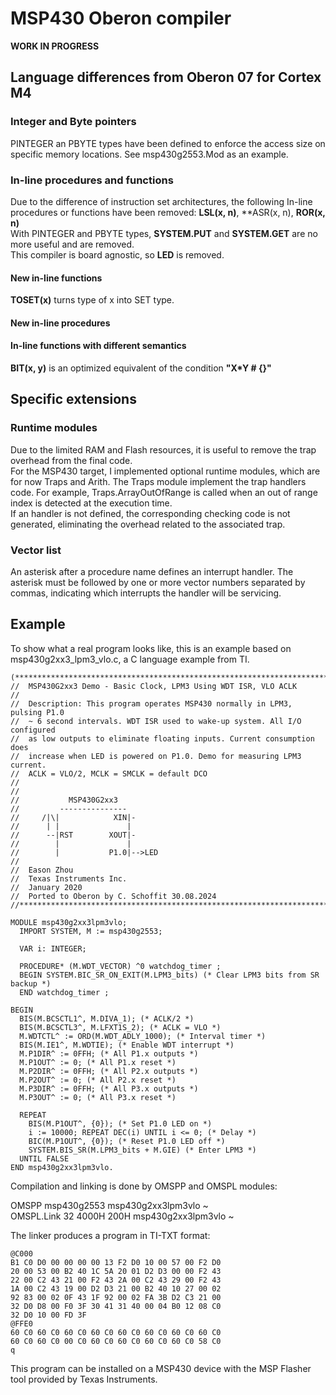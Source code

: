 # MSP430 Oberon compiler
**WORK IN PROGRESS**
## Language differences from Oberon 07 for Cortex M4
### Integer and Byte pointers
PINTEGER an PBYTE types have been defined to enforce the access size on
specific memory locations. See msp430g2553.Mod as an example.
### In-line procedures and functions
Due to the difference of instruction set architectures, the following
In-line procedures or functions have been removed: **LSL(x, n)**, 
**ASR(x, n), **ROR(x, n)**  
With PINTEGER and PBYTE types, **SYSTEM.PUT** and **SYSTEM.GET** 
are no more useful and are removed.  
This compiler is board agnostic, so **LED** is removed.
#### New in-line functions
**TOSET(x)** turns type of x into SET type.  
#### New in-line procedures
#### In-line functions with different semantics
**BIT(x, y)** is an optimized equivalent of the condition **"X*Y # {}"**
## Specific extensions
### Runtime modules
Due to the limited RAM and Flash resources, it is useful to remove the trap
overhead from the final code.  
For the MSP430 target, I implemented optional runtime modules, which are for now
Traps and Arith. The Traps module implement the trap handlers code. For example,
Traps.ArrayOutOfRange is called when an out of range index is detected at the
execution time.  
If an handler is not defined, the corresponding checking code is not generated, 
eliminating the overhead related to the associated trap.
### Vector list
An asterisk after a procedure name defines an interrupt handler. The asterisk
must be followed by one or more vector numbers separated by commas, indicating
which interrupts the handler will be servicing.
## Example
To show what a real program looks like, this is an example based on 
msp430g2xx3_lpm3_vlo.c, a C language example from TI.

	(*******************************************************************************  
	//  MSP430G2xx3 Demo - Basic Clock, LPM3 Using WDT ISR, VLO ACLK  
	//  
	//  Description: This program operates MSP430 normally in LPM3, pulsing P1.0  
	//  ~ 6 second intervals. WDT ISR used to wake-up system. All I/O configured  
	//  as low outputs to eliminate floating inputs. Current consumption does  
	//  increase when LED is powered on P1.0. Demo for measuring LPM3 current.  
	//  ACLK = VLO/2, MCLK = SMCLK = default DCO  
	//  
	//  
	//           MSP430G2xx3  
	//         ---------------  
	//     /|\|            XIN|-  
	//      | |               |  
	//      --|RST        XOUT|-  
	//        |               |  
	//        |           P1.0|-->LED  
	//  
	//  Eason Zhou  
	//  Texas Instruments Inc.  
	//  January 2020  
	//  Ported to Oberon by C. Schoffit 30.08.2024  
	//******************************************************************************)  
	  
	MODULE msp430g2xx3lpm3vlo;  
	  IMPORT SYSTEM, M := msp430g2553;  
	  
	  VAR i: INTEGER;  
	
	  PROCEDURE* (M.WDT_VECTOR) ^0 watchdog_timer ;  
	  BEGIN SYSTEM.BIC_SR_ON_EXIT(M.LPM3_bits) (* Clear LPM3 bits from SR backup *)  
	  END watchdog_timer ;  
	
	BEGIN  
	  BIS(M.BCSCTL1^, M.DIVA_1); (* ACLK/2 *)  
	  BIS(M.BCSCTL3^, M.LFXT1S_2); (* ACLK = VLO *)  
	  M.WDTCTL^ := ORD(M.WDT_ADLY_1000); (* Interval timer *)  
	  BIS(M.IE1^, M.WDTIE); (* Enable WDT interrupt *)  
	  M.P1DIR^ := 0FFH; (* All P1.x outputs *)  
	  M.P1OUT^ := 0; (* All P1.x reset *)  
	  M.P2DIR^ := 0FFH; (* All P2.x outputs *)  
	  M.P2OUT^ := 0; (* All P2.x reset *)  
	  M.P3DIR^ := 0FFH; (* All P3.x outputs *)  
	  M.P3OUT^ := 0; (* All P3.x reset *)  
	    
	  REPEAT   
	    BIS(M.P1OUT^, {0}); (* Set P1.0 LED on *)  
	    i := 10000; REPEAT DEC(i) UNTIL i <= 0; (* Delay *)  
	    BIC(M.P1OUT^, {0}); (* Reset P1.0 LED off *)  
	    SYSTEM.BIS_SR(M.LPM3_bits + M.GIE) (* Enter LPM3 *)  
	  UNTIL FALSE  
	END msp430g2xx3lpm3vlo.  
  
Compilation and linking is done by OMSPP and OMSPL modules:  
  
OMSPP msp430g2553 msp430g2xx3lpm3vlo ~  
OMSPL.Link 32 4000H 200H msp430g2xx3lpm3vlo ~  
  
The linker produces a program in TI-TXT format:  
  
	@C000  
	B1 C0 D0 00 00 00 00 13 F2 D0 10 00 57 00 F2 D0  
	20 00 53 00 B2 40 1C 5A 20 01 D2 D3 00 00 F2 43  
	22 00 C2 43 21 00 F2 43 2A 00 C2 43 29 00 F2 43  
	1A 00 C2 43 19 00 D2 D3 21 00 B2 40 10 27 00 02  
	92 83 00 02 0F 43 1F 92 00 02 FA 3B D2 C3 21 00  
	32 D0 D8 00 F0 3F 30 41 31 40 00 04 B0 12 08 C0  
	32 D0 10 00 FD 3F  
	@FFE0  
	60 C0 60 C0 60 C0 60 C0 60 C0 60 C0 60 C0 60 C0  
	60 C0 60 C0 00 C0 60 C0 60 C0 60 C0 60 C0 58 C0  
	q  

This program can be installed on a MSP430 device with the 
MSP Flasher tool provided by Texas Instruments.

